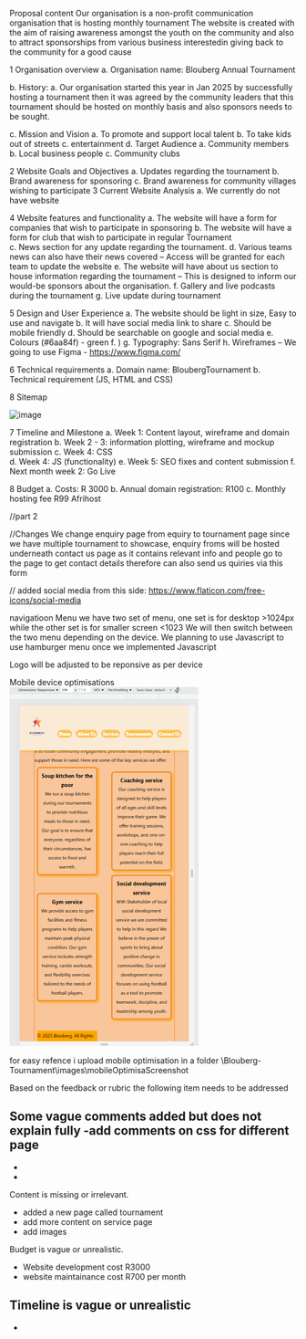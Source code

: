 Proposal content 
Our organisation is a non-profit communication organisation that is hosting monthly tournament
The website is created with the aim of raising awareness amongst the youth on the community and also to attract sponsorships from various business interestedin giving back to the community for a good cause

1	Organisation overview 
a.	Organisation name: Blouberg Annual Tournament

b.	History:
a.	Our organisation started this year in Jan 2025 by successfully hosting a tournament then it was agreed by the community leaders that this tournament should be hosted on monthly basis and also  sponsors needs to be sought. 

c.	Mission and Vision
a.	To promote and support local talent 
b.	To take kids out of  streets
c.	entertainment
d.	Target Audience
a.	Community members
b.	Local business people
c.	Community clubs

2	Website Goals and Objectives
a.	Updates regarding the tournament
b.	Brand awareness for sponsoring
c.	Brand awareness for community villages wishing to participate 
3	Current Website Analysis
a.	We currently do not have website

4	Website features and functionality
a.	The website will have a form for companies that wish to participate in sponsoring 
b.	The website will have a form for club that wish to participate in regular Tournament  
c.	News section for any update regarding the tournament.
d.	Various teams news can also have their news covered – Access will be granted for each team to update the website
e.	The website will have about us section to house information regarding the tournament – This is designed to inform our would-be sponsors about the organisation. 
f.	Gallery and live podcasts during the tournament
g.	Live update during tournament 

5	Design and User Experience
a.	The website should be light in size, Easy to use and navigate 
b.	It will have social media link to share
c.	Should be mobile friendly
d.	Should be searchable on google and social media
e.	Colours (#6aa84f) - green
f.	)
g.	Typography: Sans Serif
h.	Wireframes – We going to use Figma - https://www.figma.com/

6	Technical requirements
a.	Domain name: BloubergTournament
b.	Technical requirement (JS, HTML and CSS)

8 Sitemap

<img width="664" height="317" alt="image" src="https://github.com/user-attachments/assets/881bb820-9e8b-4cc4-a70d-539dec287381" />

7	Timeline and Milestone
a.	Week 1:  Content layout, wireframe and domain registration
b.	Week 2 - 3:  information plotting, wireframe and mockup submission 
c.	Week 4: CSS  
d.	Week 4: JS (functionality)
e.	Week 5: SEO fixes and content submission
f.	Next month week 2: Go Live

8	Budget 
a.	Costs: R 3000
b.	Annual domain registration: R100
c.	Monthly hosting fee  R99 Afrihost



//part 2

//Changes
We change enquiry page from equiry to tournament page since we have multiple tournament to showcase, enquiry froms will be hosted underneath contact us page as 
it contains relevant info and people go to the page to get contact details therefore can also send us quiries via this form

//
added social media from this side: https://www.flaticon.com/free-icons/social-media

navigatioon Menu
we have two set of menu, one set is for desktop >1024px while the other set is for smaller screen <1023
We will then switch between the two menu depending on the device. We planning to use Javascript to use hamburger menu once we implemented Javascript

Logo
will be adjusted to be reponsive as per device

Mobile device optimisations
![alt text](image.png)


for easy refence i upload mobile optimisation in a folder \Blouberg-Tournament\images\mobileOptimisaScreenshot

Based on the feedback or rubric the following item needs to be addressed

Some vague comments added but does not explain fully 
-add comments on css for different page
-
-
-

Content is missing or irrelevant. 
- added a new page called tournament
- add more content on service page 
- add images

Budget is vague or unrealistic. 
- Website development cost R3000
- website maintainance cost R700 per month


Timeline is vague or unrealistic 
-
-